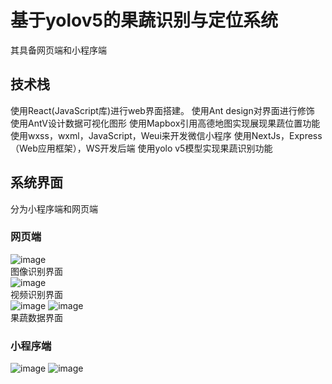 # 基于yolov5的果蔬识别与定位系统
其具备网页端和小程序端
## 技术栈
使用React(JavaScript库)进行web界面搭建。
使用Ant design对界面进行修饰
使用AntV设计数据可视化图形
使用Mapbox引用高德地图实现展现果蔬位置功能
使用wxss，wxml，JavaScript，Weui来开发微信小程序
使用NextJs，Express（Web应用框架），WS开发后端
使用yolo v5模型实现果蔬识别功能
## 系统界面
分为小程序端和网页端
### 网页端
![image](https://github.com/showarp/vegetable--webserver/assets/59379571/2be248d5-573c-4b27-8394-0c8027fb1188)  
图像识别界面  
![image](https://github.com/showarp/vegetable--webserver/assets/59379571/96e0f944-656a-4adf-9fa0-34239f18541f)  
视频识别界面  
![image](https://github.com/showarp/vegetable--webserver/assets/59379571/2f0cf5b6-b060-4098-a7f1-1a31797782ce)  ![image](https://github.com/showarp/vegetable--webserver/assets/59379571/f82a4730-cda1-471f-b32d-bba0f0da6618)  
果蔬数据界面  
### 小程序端
![image](https://github.com/showarp/vegetable--webserver/assets/59379571/1da1b25b-18c4-4239-8e91-3269c32d8170)  ![image](https://github.com/showarp/vegetable--webserver/assets/59379571/d89af6d6-1012-44b0-a24c-85aa3502b2d4)


